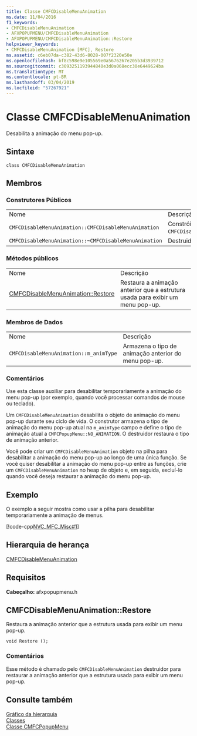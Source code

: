 ```yaml
---
title: Classe CMFCDisableMenuAnimation
ms.date: 11/04/2016
f1_keywords:
- CMFCDisableMenuAnimation
- AFXPOPUPMENU/CMFCDisableMenuAnimation
- AFXPOPUPMENU/CMFCDisableMenuAnimation::Restore
helpviewer_keywords:
- CMFCDisableMenuAnimation [MFC], Restore
ms.assetid: c6eb07da-c382-43d6-8028-007f2320e50e
ms.openlocfilehash: bf8c598e9e105569e0a5676267e205b3d3939712
ms.sourcegitcommit: c3093251193944840e3d0a068ecc30e6449624ba
ms.translationtype: MT
ms.contentlocale: pt-BR
ms.lasthandoff: 03/04/2019
ms.locfileid: "57267921"
---
```

# <a name="cmfcdisablemenuanimation-class"></a>Classe CMFCDisableMenuAnimation

Desabilita a animação do menu pop-up.

## <a name="syntax"></a>Sintaxe

```
class CMFCDisableMenuAnimation
```

## <a name="members"></a>Membros

### <a name="public-constructors"></a>Construtores Públicos

|||
|-|-|
|Nome|Descrição|
|`CMFCDisableMenuAnimation::CMFCDisableMenuAnimation`|Constrói um objeto `CMFCDisableMenuAnimation`.|
|`CMFCDisableMenuAnimation::~CMFCDisableMenuAnimation`|Destruidor.|

### <a name="public-methods"></a>Métodos públicos

|||
|-|-|
|Nome|Descrição|
|[CMFCDisableMenuAnimation::Restore](#restore)|Restaura a animação anterior que a estrutura usada para exibir um menu pop-up.|

### <a name="data-members"></a>Membros de Dados

|||
|-|-|
|Nome|Descrição|
|`CMFCDisableMenuAnimation::m_animType`|Armazena o tipo de animação anterior do menu pop-up.|

### <a name="remarks"></a>Comentários

Use esta classe auxiliar para desabilitar temporariamente a animação do menu pop-up (por exemplo, quando você processar comandos de mouse ou teclado).

Um `CMFCDisableMenuAnimation` desabilita o objeto de animação do menu pop-up durante seu ciclo de vida. O construtor armazena o tipo de animação do menu pop-up atual na `m_animType` campo e define o tipo de animação atual a `CMFCPopupMenu::NO_ANIMATION`. O destruidor restaura o tipo de animação anterior.

Você pode criar um `CMFCDisableMenuAnimation` objeto na pilha para desabilitar a animação do menu pop-up ao longo de uma única função. Se você quiser desabilitar a animação do menu pop-up entre as funções, crie um `CMFCDisableMenuAnimation` no heap de objeto e, em seguida, excluí-lo quando você deseja restaurar a animação do menu pop-up.

## <a name="example"></a>Exemplo

O exemplo a seguir mostra como usar a pilha para desabilitar temporariamente a animação de menus.

[!code-cpp[NVC_MFC_Misc#1](../../mfc/reference/codesnippet/cpp/cmfcdisablemenuanimation-class_1.h)]

## <a name="inheritance-hierarchy"></a>Hierarquia de herança

[CMFCDisableMenuAnimation](../../mfc/reference/cmfcdisablemenuanimation-class.md)

## <a name="requirements"></a>Requisitos

**Cabeçalho:** afxpopupmenu.h

##  <a name="restore"></a>  CMFCDisableMenuAnimation::Restore

Restaura a animação anterior que a estrutura usada para exibir um menu pop-up.

```
void Restore ();
```

### <a name="remarks"></a>Comentários

Esse método é chamado pelo `CMFCDisableMenuAnimation` destruidor para restaurar a animação anterior que a estrutura usada para exibir um menu pop-up.

## <a name="see-also"></a>Consulte também

[Gráfico da hierarquia](../../mfc/hierarchy-chart.md)<br/>
[Classes](../../mfc/reference/mfc-classes.md)<br/>
[Classe CMFCPopupMenu](../../mfc/reference/cmfcpopupmenu-class.md)
